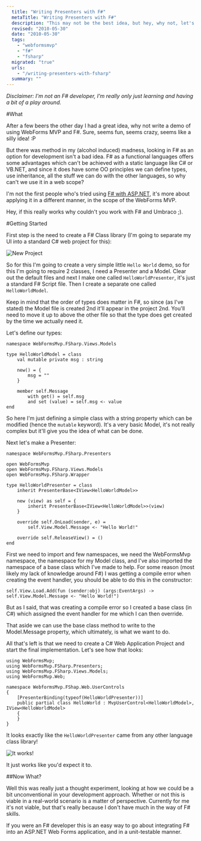 ```yaml
---
  title: "Writing Presenters with F#"
  metaTitle: "Writing Presenters with F#"
  description: "This may not be the best idea, but hey, why not, let's writing Presenters with F#!"
  revised: "2010-05-30"
  date: "2010-05-30"
  tags: 
    - "webformsmvp"
    - "f#"
    - "fsharp"
  migrated: "true"
  urls: 
    - "/writing-presenters-with-fsharp"
  summary: ""
---
```

*Disclaimer: I'm not an F# developer, I'm really only just learning and having a bit of a play around.*

#What

After a few beers the other day I had a great idea, why not write a demo of using WebForms MVP and F#. Sure, seems fun, seems crazy, seems like a silly idea! :P

But there was method in my (alcohol induced) madness, looking in F# as an option for development isn't a bad idea. F# as a functional languages offers some advantages which can't be achieved with a static language like C# or VB.NET, and since it does have some OO principles we can define types, use inheritance, all the stuff we can do with the other languages, so why can't we use it in a web scope?

I'm not the first people who's tried using [F# with ASP.NET][1], it's more about applying it in a different manner, in the scope of the WebForms MVP.

Hey, if this really works why couldn't you work with F# and Umbraco ;).

#Getting Started

First step is the need to create a F# Class library (I'm going to separate my UI into a standard C# web project for this):

![New Project][2]

So for this I'm going to create a very simple little `Hello World` demo, so for this I'm going to require 2 classes, I need a Presenter and a Model. Clear out the default files and next I make one called `HelloWorldPresenter`, it's just a standard F# Script file. Then I create a separate one called `HelloWorldModel`.

Keep in mind that the order of types does matter in F#, so since (as I've stated) the Model file is created 2nd it'll appear in the project 2nd. You'll need to move it up to above the other file so that the type does get created by the time we actually need it.

Let's define our types:

	namespace WebFormsMvp.FSharp.Views.Models

	type HelloWorldModel = class
		val mutable private msg : string

		new() = {
			msg = ""
		}

		member self.Message
			with get() = self.msg
			and set (value) = self.msg <- value
	end

So here I'm just defining a simple class with a string property which can be modified (hence the `mutable` keyword). It's a very basic Model, it's not really complex but it'll give you the idea of what can be done.

Next let's make a Presenter:

	namespace WebFormsMvp.FSharp.Presenters

	open WebFormsMvp
	open WebFormsMvp.FSharp.Views.Models
	open WebFormsMvp.FSharp.Wrapper

	type HelloWorldPresenter = class
		inherit PresenterBase<IView<HelloWorldModel>>

		new (view) as self = {
			inherit PresenterBase<IView<HelloWorldModel>>(view)
		}

		override self.OnLoad(sender, e) = 
			self.View.Model.Message <- "Hello World!"
		
		override self.ReleaseView() = ()	
	end

First we need to import and few namespaces, we need the WebFormsMvp namespace, the namespace for my Model class, and I've also imported the namespace of a base class which I've made to help. For some reason (most likely my lack of knowledge around F#) I was getting a compile error when creating the event handler, you should be able to do this in the constructor:

    self.View.Load.Add(fun (sender:obj) (args:EventArgs) -> self.View.Model.Message <- "Hello World!")

But as I said, that was creating a compile error so I created a base class (in C#) which assigned the event handler for me which I can then override.

That aside we can use the base class method to write to the Model.Message property, which ultimately, is what we want to do.

All that's left is that we need to create a C# Web Application Project and start the final implementation. Let's see how that looks:

	using WebFormsMvp;
	using WebFormsMvp.FSharp.Presenters;
	using WebFormsMvp.FSharp.Views.Models;
	using WebFormsMvp.Web;

	namespace WebformsMvp.FShap.Web.UserControls
	{
		[PresenterBinding(typeof(HelloWorldPresenter))]
		public partial class HelloWorld : MvpUserControl<HelloWorldModel>, IView<HelloWorldModel>
		{
		}
	}

It looks exactly like the `HelloWorldPresenter` came from any other language class library!

![It works!][3]

It just works like you'd expect it to.

##Now What?

Well this was really just a thought experiment, looking at how we could be a bit unconventional in your development approach. Whether or not this is viable in a real-world scenario is a matter of perspective. Currently for me it's not viable, but that's really because I don't have much in the way of F# skills.

If you were an F# developer this is an easy way to go about integrating F# into an ASP.NET Web Forms application, and in a unit-testable manner.


  [1]: http://tomasp.net/articles/aspnet-fsharp-intro.aspx
  [2]: /get/web-dev/fsharp-01.PNG
  [3]: /get/web-dev/fsharp-02.PNG